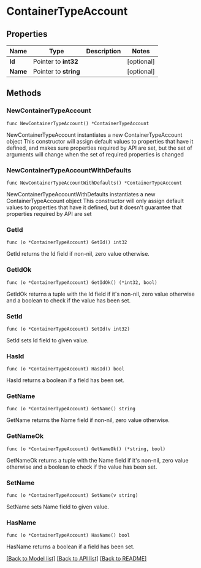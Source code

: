 # ContainerTypeAccount

## Properties

Name | Type | Description | Notes
------------ | ------------- | ------------- | -------------
**Id** | Pointer to **int32** |  | [optional] 
**Name** | Pointer to **string** |  | [optional] 

## Methods

### NewContainerTypeAccount

`func NewContainerTypeAccount() *ContainerTypeAccount`

NewContainerTypeAccount instantiates a new ContainerTypeAccount object
This constructor will assign default values to properties that have it defined,
and makes sure properties required by API are set, but the set of arguments
will change when the set of required properties is changed

### NewContainerTypeAccountWithDefaults

`func NewContainerTypeAccountWithDefaults() *ContainerTypeAccount`

NewContainerTypeAccountWithDefaults instantiates a new ContainerTypeAccount object
This constructor will only assign default values to properties that have it defined,
but it doesn't guarantee that properties required by API are set

### GetId

`func (o *ContainerTypeAccount) GetId() int32`

GetId returns the Id field if non-nil, zero value otherwise.

### GetIdOk

`func (o *ContainerTypeAccount) GetIdOk() (*int32, bool)`

GetIdOk returns a tuple with the Id field if it's non-nil, zero value otherwise
and a boolean to check if the value has been set.

### SetId

`func (o *ContainerTypeAccount) SetId(v int32)`

SetId sets Id field to given value.

### HasId

`func (o *ContainerTypeAccount) HasId() bool`

HasId returns a boolean if a field has been set.

### GetName

`func (o *ContainerTypeAccount) GetName() string`

GetName returns the Name field if non-nil, zero value otherwise.

### GetNameOk

`func (o *ContainerTypeAccount) GetNameOk() (*string, bool)`

GetNameOk returns a tuple with the Name field if it's non-nil, zero value otherwise
and a boolean to check if the value has been set.

### SetName

`func (o *ContainerTypeAccount) SetName(v string)`

SetName sets Name field to given value.

### HasName

`func (o *ContainerTypeAccount) HasName() bool`

HasName returns a boolean if a field has been set.


[[Back to Model list]](../README.md#documentation-for-models) [[Back to API list]](../README.md#documentation-for-api-endpoints) [[Back to README]](../README.md)



